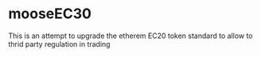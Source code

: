 # mooseEC30
This is an attempt to upgrade the etherem EC20 token standard to allow to thrid party regulation in trading
